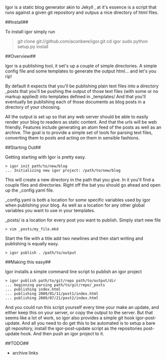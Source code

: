 Igor is a static blog generator akin to Jekyll , at it's essence is a script that runs against a given git repository and outpus a nice directory of html files.

##Install##

To install igor simply run

> git clone git://github.com/aconbere/igor.git
> cd igor
> sudo python setup.py install

##Overview##

Igor is a publishing tool, it set's up a couple of simple directories. A simple config file and some templates to generate the output html... and let's you rip!

By default it expects that you'll be publishing plain text files into a directory _posts that you'll be pushing the output of those text files (with some or no markup applied) into templates defined in _templates/ And that you'll eventually be publishing each of those documents as blog posts in a directory of your choosing.

All the output is set up so that any web server should be able to easily render your blog to readers as static content. And that the urls will be web friendly. Features include generating an atom feed of the posts as well as an archive. The goal is to provide a simple set of tools for parsing text files, converting them to posts and acting on them in sensible fashions.

##Starting Out##

Getting starting with Igor is pretty easy.

    > igor init path/to/new/blog
    ... Initializing new igor project: /path/to/new/blog

This will create a new directory in the path that you give. In it you'll find a couple files and directories. Right off the bat you should go ahead and open up the _config.yaml file.

_config.yaml is both a location for some specific variables used by igor when publishing your blog. As well as a location for any other global variables you want to use in your templates.

_posts/ is a location for every post you want to publish. Simply start new file

    > vim _posts/my_file.mkd

Start the file with a title add two newlines and then start writing and publishing is equally easy.

    > igor publish . /path/to/output


##Making this easy##

Igor installs a simple command line script to publish an igor project

    > igor publish path/to/git/repo path/to/output/dir
    ... beginning parsing path/to/git/repo/_posts
    ... publishing index.html
    ... publishing 2009/01/11/post1/index.html
    ... publishing 2009/07/21/post2/index.html

And you could run this script yourself every time your make an update, and either keep this on your server, or copy the output to the server. But that seems like a lot of work, so igor also provides a simple git hook igor-post-update. And all you need to do get this to be automated is to setup a bare git repository, install the igor-post-update script as the repositories post-update hook. And then push an igor project to it.

##TODO##

* archive links
